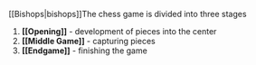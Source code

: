 [[Bishops|bishops]]The chess game is divided into three stages
1. **[[Opening]]** - development of pieces into the center
2. **[[Middle Game]]** - capturing pieces
3. **[[Endgame]]** - finishing the game
